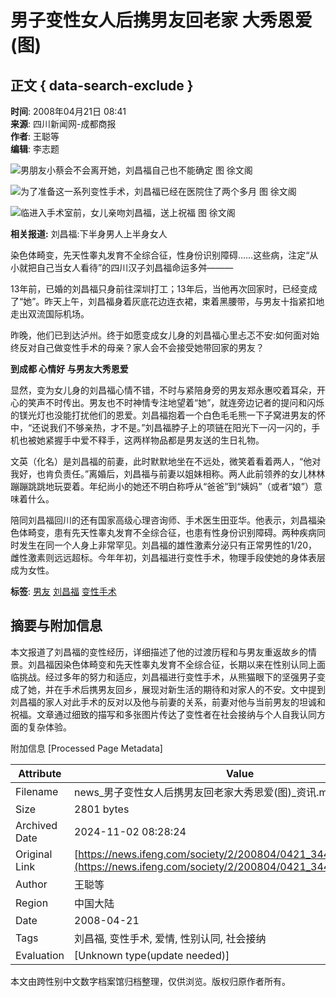 # 男子变性女人后携男友回老家 大秀恩爱(图)

## 正文 { data-search-exclude }


**时间**: 2008年04月21日 08:41  
**来源**: 四川新闻网-成都商报  
**作者**: 王聪等  
**编辑**: 李志题  

![男朋友小蔡会不会离开她，刘昌福自己也不能确定 图 徐文阁](http://img.ifeng.com/hres/200804/21/08/b77b013b7a90528b9c92d3666c93b35c.jpg)

![为了准备这一系列变性手术，刘昌福已经在医院住了两个多月 图 徐文阁](http://img.ifeng.com/hres/200804/21/08/fcad42b62f63781a01bd494b4329ba63.jpg)

![临进入手术室前，女儿亲吻刘昌福，送上祝福 图 徐文阁](http://img.ifeng.com/hres/200804/21/08/be21e79e6370cc4cdfc30fe9c9e3b887.jpg)

**相关报道:** 刘昌福:下半身男人上半身女人

染色体畸变，先天性睾丸发育不全综合征，性身份识别障碍……这些病，注定“从小就把自己当女人看待”的四川汉子刘昌福命运多舛———

13年前，已婚的刘昌福只身前往深圳打工；13年后，当他再次回家时，已经变成了“她”。昨天上午，刘昌福身着灰底花边连衣裙，束着黑腰带，与男友十指紧扣地走出双流国际机场。

昨晚，他们已到达泸州。终于如愿变成女儿身的刘昌福心里忐忑不安:如何面对始终反对自己做变性手术的母亲？家人会不会接受她带回家的男友？

**到成都 心情好 与男友大秀恩爱**

显然，变为女儿身的刘昌福心情不错，不时与紧陪身旁的男友郑永惠咬着耳朵，开心的笑声不时传出。男友也不时神情专注地望着“她”，就连旁边记者的提问和闪烁的镁光灯也没能打扰他们的恩爱。刘昌福抱着一个白色毛毛熊一下子窝进男友的怀中，“还说我们不够亲热，才不是。”刘昌福脖子上的项链在阳光下一闪一闪的，手机也被她紧握手中爱不释手，这两样物品都是男友送的生日礼物。

文英（化名）是刘昌福的前妻，此时默默地坐在不远处，微笑着看着两人，“他对我好，也肯负责任。”离婚后，刘昌福与前妻以姐妹相称。两人此前领养的女儿林林蹦蹦跳跳地玩耍着。年纪尚小的她还不明白称呼从“爸爸”到“姨妈”（或者“娘”）意味着什么。

陪同刘昌福回川的还有国家高级心理咨询师、手术医生田亚华。他表示，刘昌福染色体畸变，患有先天性睾丸发育不全综合征，也患有性身份识别障碍。两种疾病同时发生在同一个人身上非常罕见。刘昌福的雄性激素分泌只有正常男性的1/20，雌性激素则远远超标。今年年初，刘昌福进行变性手术，物理手段使她的身体表层成为女性。 

**标签**: [男友](#) [刘昌福](#) [变性手术](#) 

## 摘要与附加信息

<!-- tcd_abstract -->
本文报道了刘昌福的变性经历，详细描述了他的过渡历程和与男友重返故乡的情景。刘昌福因染色体畸变和先天性睾丸发育不全综合征，长期以来在性别认同上面临挑战。经过多年的努力和适应，刘昌福进行变性手术，从熊猫眼下的坚强男子变成了她，并在手术后携男友回乡，展现对新生活的期待和对家人的不安。文中提到刘昌福的家人对此手术的反对以及他与前妻的关系，前妻对他与当前男友的坦诚和祝福。文章通过细致的描写和多张图片传达了变性者在社会接纳与个人自我认同方面的复杂体验。
<!-- tcd_abstract_end -->

附加信息 [Processed Page Metadata]

| Attribute       | Value                                  |
|-----------------|----------------------------------------|
| Filename        | news_男子变性女人后携男友回老家大秀恩爱(图)_资讯.md                             |
| Size            | 2801 bytes                           |
| Archived Date   | 2024-11-02 08:28:24                             |
| Original Link   | [https://news.ifeng.com/society/2/200804/0421_344_499789.shtml](https://news.ifeng.com/society/2/200804/0421_344_499789.shtml)                       |
| Author          | 王聪等                               |
| Region          | 中国大陆                               |
| Date            | 2008-04-21                                 |
| Tags            | 刘昌福, 变性手术, 爱情, 性别认同, 社会接纳                                 |
| Evaluation            | [Unknown type(update needed)]                                 |
<!-- tcd_table_end -->

本文由跨性别中文数字档案馆归档整理，仅供浏览。版权归原作者所有。
